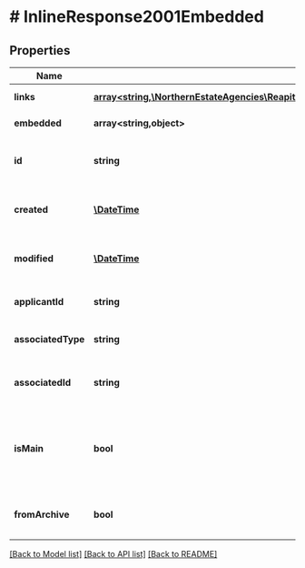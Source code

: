 # # InlineResponse2001Embedded

## Properties

Name | Type | Description | Notes
------------ | ------------- | ------------- | -------------
**links** | [**array<string,\NorthernEstateAgencies\ReapitFoundationsClient\Model\InlineResponse200Links>**](InlineResponse200Links.md) |  | [optional] [readonly]
**embedded** | **array<string,object>** |  | [optional] [readonly]
**id** | **string** | The unique identifier of the applicant relationship | [optional]
**created** | [**\DateTime**](\DateTime.md) | The date and time when the relationship was created | [optional]
**modified** | [**\DateTime**](\DateTime.md) | The date and time when the relationship was last modified | [optional]
**applicantId** | **string** | The unique identifier of the applicant | [optional]
**associatedType** | **string** | The type of related entity (contact/company) | [optional]
**associatedId** | **string** | The unique identifier of the related contact or company | [optional]
**isMain** | **bool** | A flag denoting whether or not this relationship should be regarded as the main relationship for the parent applicant entity | [optional]
**fromArchive** | **bool** | A flag denoting whether or not this relationship is archived | [optional]

[[Back to Model list]](../../README.md#models) [[Back to API list]](../../README.md#endpoints) [[Back to README]](../../README.md)
